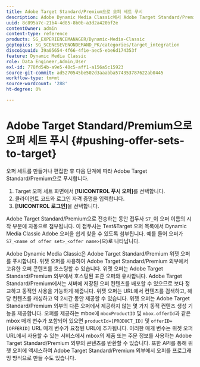 ```yaml
---
title: Adobe Target Standard/Premium으로 오퍼 세트 푸시
description: Adobe Dynamic Media Classic에서 Adobe Target Standard/Premium으로 오퍼 세트를 푸시하는 방법을 알아봅니다.
uuid: 8c895a7c-21b4-4d85-8b0b-a3d2a420bf2e
contentOwner: admin
content-type: reference
products: SG_EXPERIENCEMANAGER/Dynamic-Media-Classic
geptopics: SG_SCENESEVENONDEMAND_PK/categories/target_integration
discoiquuid: 39a05654-4f66-4f1e-aec5-ebe6d174353f
feature: Dynamic Media Classic
role: Data Engineer,Admin,User
exl-id: 778fd54b-a9e5-40c5-aff1-a156a5c15923
source-git-commit: ad5270545be502d3aaabba574353787622ab0445
workflow-type: tm+mt
source-wordcount: '288'
ht-degree: 0%

---
```


# Adobe Target Standard/Premium으로 오퍼 세트 푸시 {#pushing-offer-sets-to-target}

오퍼 세트를 만들거나 편집한 후 다음 단계에 따라 Adobe Target Standard/Premium으로 푸시합니다.

1. Target 오퍼 세트 화면에서 **[!UICONTROL 푸시 오퍼]**&#x200B;를 선택합니다.
1. 클라이언트 코드와 로그인 자격 증명을 입력합니다.
1. **[!UICONTROL 로그인]**&#x200B;을 선택합니다.

Adobe Target Standard/Premium으로 전송하는 동안 접두사 `S7_`이 오퍼 이름의 시작 부분에 자동으로 첨부됩니다. 이 접두사는 Test&amp;Target 오퍼 목록에서 Dynamic Media Classic Adobe 오퍼을 쉽게 찾을 수 있도록 첨부됩니다. 예를 들어 오퍼가 `S7_<name of offer set>_<offer name>`(으)로 나타납니다.

Adobe Dynamic Media Classic은 Adobe Target Standard/Premium 위젯 오퍼를 푸시합니다. 위젯 오퍼를 사용하여 Adobe Target Standard/Premium 외부에서 고유한 오퍼 콘텐츠를 호스팅할 수 있습니다. 위젯 오퍼는 Adobe Target Standard/Premium 외부에서 호스팅된 표준 오퍼와 유사합니다. Adobe Target Standard/Premium에서는 서버에 저장된 오퍼 컨텐츠를 배포할 수 있으므로 보다 정교하고 동적인 사용을 가능하게 해줍니다. 위젯 오퍼는 URL에서 컨텐츠를 검색하고, 해당 컨텐츠를 캐싱하고 약 2시간 동안 제공할 수 있습니다. 위젯 오퍼는 Adobe Target Standard/Premium 외부의 다른 오퍼에서 제공하지 않는 몇 가지 동적 컨텐츠 생성 기능을 제공합니다. 오퍼를 제공하는 mbox에 `mboxProductID` 및 `mbox.offerId`과 같은 mbox 매개 변수가 포함되어 있으면 `productId=[PRODUCT_ID]` 및 `offerID=[OFFERID]` URL 매개 변수가 요청된 URL에 추가됩니다. 이러한 매개 변수는 위젯 오퍼 URL에서 사용할 수 있는 서비스에서 mbox의 제품 또는 주문 정보를 사용하는 Adobe Target Standard/Premium 외부의 콘텐츠를 반환할 수 있습니다. 또한 API를 통해 위젯 오퍼에 액세스하여 Adobe Target Standard/Premium 외부에서 오퍼를 프로그래밍 방식으로 만들 수도 있습니다.
